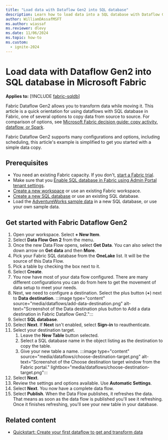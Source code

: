 ```yaml
---
title: "Load data with Dataflow Gen2 into SQL database"
description: Learn how to load data into a SQL database with Dataflow Gen2 in Microsoft Fabric.
author: WilliamDAssafMSFT
ms.author: wiassaf
ms.reviewer: dlevy
ms.date: 11/06/2024
ms.topic: how-to
ms.custom:
  - ignite-2024
---
```

# Load data with Dataflow Gen2 into SQL database in Microsoft Fabric

**Applies to:** [!INCLUDE [fabric-sqldb](../includes/applies-to-version/fabric-sqldb.md)]

Fabric Dataflow Gen2 allows you to transform data while moving it. This article is a quick orientation for using dataflows with SQL database in Fabric, one of several options to copy data from source to source. For comparison of options, see [Microsoft Fabric decision guide: copy activity, dataflow, or Spark](../../fundamentals/decision-guide-pipeline-dataflow-spark.md).

Fabric Dataflow Gen2 supports many configurations and options, including scheduling, this article's example is simplified to get you started with a simple data copy.

## Prerequisites

- You need an existing Fabric capacity. If you don't, [start a Fabric trial](../../fundamentals/fabric-trial.md).
- Make sure that you [Enable SQL database in Fabric using Admin Portal tenant settings](enable.md).
- [Create a new workspace](../../fundamentals/workspaces.md) or use an existing Fabric workspace.
- [Create a new SQL database](create.md) or use an existing SQL database.
- Load the [AdventureWorks sample data](load-adventureworks-sample-data.md) in a new SQL database, or use your own sample data.

## Get started with Fabric Dataflow Gen2

1. Open your workspace. Select **+ New Item**.
1. Select **Data Flow Gen 2** from the menu.
1. Once the new Data Flow opens, select **Get Data**. You can also select the down arrow on **Get data** and then **More**.
1. Pick your Fabric SQL database from the **OneLake** list. It will be the source of this Data Flow.
1. Pick a table by checking the box next to it.
1. Select **Create**.
1. You now have most of your data flow configured. There are many different configurations you can do from here to get the movement of data setup to meet your needs.
1. Next, we need to configure a destination. Select the plus button (**+**) next to **Data destination**.
   :::image type="content" source="media/dataflows/add-data-destination.png" alt-text="Screenshot of the Data destination plus button to Add a data destination in Fabric Dataflow Gen2.":::
1. Select **SQL database**. 
1. Select **Next**. If **Next** isn't enabled, select **Sign-in** to reauthenticate.
1. Select your destination target.
    1. Leave the **New Table** button selected.
    1. Select a SQL database name in the object listing as the destination to copy the table.
    1. Give your new table a name.
   :::image type="content" source="media/dataflows/choose-destination-target.png" alt-text="Screenshot of the Choose destination target window from the Fabric portal." lightbox="media/dataflows/choose-destination-target.png":::
1. Select **Next**.
1. Review the settings and options available. Use **Automatic Settings**.
1. Select **Next**. You now have a complete data flow.
1. Select **Publish**. When the Data Flow publishes, it refreshes the data. That means as soon as the data flow is published you'll see it refreshing. Once it finishes refreshing, you'll see your new table in your database.

## Related content

- [Quickstart: Create your first dataflow to get and transform data](../../data-factory/create-first-dataflow-gen2.md)
